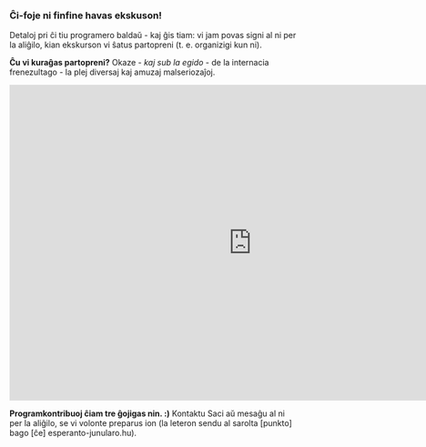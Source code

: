 <!-- 
.. title: Programo
.. slug: programo
.. date: 2016-01-13 19:09:57 UTC+01:00
.. tags: 
.. category: 
.. link: 
.. description: 
.. type: text
-->

### Ĉi-foje ni finfine havas ekskuson!
Detaloj pri ĉi tiu programero baldaŭ - kaj ĝis tiam: vi jam povas signi al ni per la aliĝilo, kian ekskurson vi ŝatus partopreni (t. e. organizigi kun ni).

**Ĉu vi kuraĝas partopreni?**
Okaze - *kaj sub la egido* - de la internacia frenezultago - la plej diversaj kaj amuzaj malseriozaĵoj.

<iframe width="850" height="555" frameborder="0" src="https://docs.google.com/spreadsheets/d/1GICHQ_4vLDaVjvSkNrZyWkh4DDpXLo5GF2N9g-Zuek4/pubhtml?gid=1829085880&widget=false&chrome=false&gridlines=false&headers=false&range=A1%3AG16"></iframe>

**Programkontribuoj ĉiam tre ĝojigas nin. :)** Kontaktu Saci aŭ mesaĝu al ni per la aliĝilo, se vi volonte preparus ion (la leteron sendu al sarolta [punkto] bago [ĉe] esperanto-junularo.hu).

